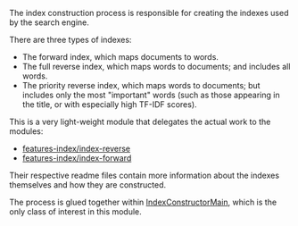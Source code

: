 The index construction process is responsible for creating the indexes
used by the search engine.  

There are three types of indexes:

* The forward index, which maps documents to words.
* The full reverse index, which maps words to documents; and includes all words.
* The priority reverse index, which maps words to documents; but includes only the most "important" words (such as 
  those appearing in the title, or with especially high TF-IDF scores).

This is a very light-weight module that delegates the actual work to the modules:

* [features-index/index-reverse](../../features-index/index-reverse)
* [features-index/index-forward](../../features-index/index-forward) 

Their respective readme files contain more information about the indexes themselves
and how they are constructed.

The process is glued together within [IndexConstructorMain](src/main/java/nu/marginalia/index/IndexConstructorMain.java),
which is the only class of interest in this module. 
